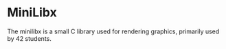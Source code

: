 # MiniLibx
The minilibx is a small C library used for rendering graphics, primarily used by 42 students.
